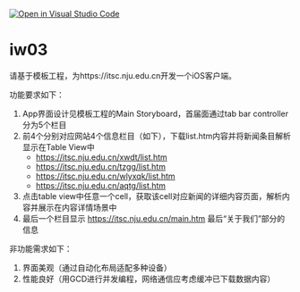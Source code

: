 [![Open in Visual Studio Code](https://classroom.github.com/assets/open-in-vscode-f059dc9a6f8d3a56e377f745f24479a46679e63a5d9fe6f495e02850cd0d8118.svg)](https://classroom.github.com/online_ide?assignment_repo_id=6054833&assignment_repo_type=AssignmentRepo)
# iw03

请基于模板工程，为https://itsc.nju.edu.cn开发一个iOS客户端。

功能要求如下：

1. App界面设计见模板工程的Main Storyboard，首届面通过tab bar controller分为5个栏目
2. 前4个分别对应网站4个信息栏目（如下），下载list.htm内容并将新闻条目解析显示在Table View中
   - https://itsc.nju.edu.cn/xwdt/list.htm
   - https://itsc.nju.edu.cn/tzgg/list.htm
   - https://itsc.nju.edu.cn/wlyxqk/list.htm
   - https://itsc.nju.edu.cn/aqtg/list.htm
3. 点击table view中任意一个cell，获取该cell对应新闻的详细内容页面，解析内容并展示在内容详情场景中
4. 最后一个栏目显示 https://itsc.nju.edu.cn/main.htm 最后“关于我们”部分的信息

非功能需求如下：
1. 界面美观（通过自动化布局适配多种设备）
2. 性能良好（用GCD进行并发编程，网络通信应考虑缓冲已下载数据内容）

